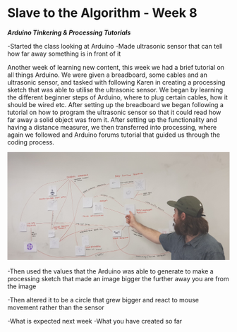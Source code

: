 # Slave to the Algorithm - Week 8

__*Arduino Tinkering & Processing Tutorials*__

-Started the class looking at Arduino
  -Made ultrasonic sensor that can tell how far away something is in front of it

Another week of learning new content, this week we had a brief tutorial on all things Arduino. We were given a breadboard, some cables and an ultrasonic sensor, and tasked with following Karen in creating a processing sketch that was able to utilise the ultrasonic sensor. We began by learning the different beginner steps of Arduino, where to plug certain cables, how it should be wired etc. After setting up the breadboard we began following a tutorial on how to program the ultrasonic sensor so that it could read how far away a solid object was from it. After setting up the functionality and having a distance measurer, we then transferred into processing, where again we followed and Arduino forums tutorial that guided us through the coding process. 

![Image of Liam showing map](https://github.com/Dropboy/Slave-to-the-Algorithm/blob/Journal/Images%20and%20Resources/Week%207/20190417_113450%20(1).jpg)

  -Then used the values that the Arduino was able to generate to make a processing sketch that made an image bigger the further away you are from the image

  -Then altered it to be a circle that grew bigger and react to mouse movement rather than the sensor

-What is expected next week
  -What you have created so far
